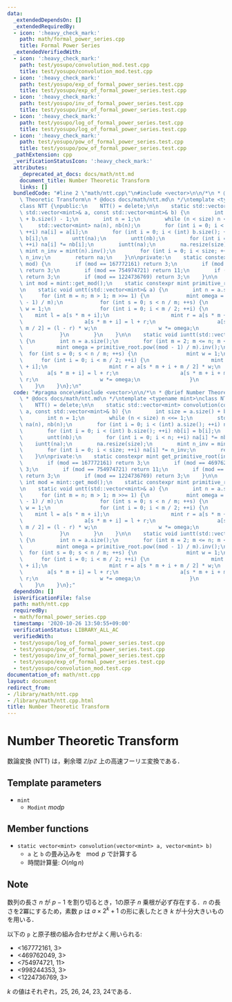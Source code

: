 ```yaml
---
data:
  _extendedDependsOn: []
  _extendedRequiredBy:
  - icon: ':heavy_check_mark:'
    path: math/formal_power_series.cpp
    title: Formal Power Series
  _extendedVerifiedWith:
  - icon: ':heavy_check_mark:'
    path: test/yosupo/convolution_mod.test.cpp
    title: test/yosupo/convolution_mod.test.cpp
  - icon: ':heavy_check_mark:'
    path: test/yosupo/exp_of_formal_power_series.test.cpp
    title: test/yosupo/exp_of_formal_power_series.test.cpp
  - icon: ':heavy_check_mark:'
    path: test/yosupo/inv_of_formal_power_series.test.cpp
    title: test/yosupo/inv_of_formal_power_series.test.cpp
  - icon: ':heavy_check_mark:'
    path: test/yosupo/log_of_formal_power_series.test.cpp
    title: test/yosupo/log_of_formal_power_series.test.cpp
  - icon: ':heavy_check_mark:'
    path: test/yosupo/pow_of_formal_power_series.test.cpp
    title: test/yosupo/pow_of_formal_power_series.test.cpp
  _pathExtension: cpp
  _verificationStatusIcon: ':heavy_check_mark:'
  attributes:
    _deprecated_at_docs: docs/math/ntt.md
    document_title: Number Theoretic Transform
    links: []
  bundledCode: "#line 2 \"math/ntt.cpp\"\n#include <vector>\n\n/*\n * @brief Number\
    \ Theoretic Transform\n * @docs docs/math/ntt.md\n */\ntemplate <typename mint>\n\
    class NTT {\npublic:\n    NTT() = delete;\n\n    static std::vector<mint> convolution(const\
    \ std::vector<mint>& a, const std::vector<mint>& b) {\n        int size = a.size()\
    \ + b.size() - 1;\n        int n = 1;\n        while (n < size) n <<= 1;\n   \
    \     std::vector<mint> na(n), nb(n);\n        for (int i = 0; i < (int) a.size();\
    \ ++i) na[i] = a[i];\n        for (int i = 0; i < (int) b.size(); ++i) nb[i] =\
    \ b[i];\n        untt(na);\n        untt(nb);\n        for (int i = 0; i < n;\
    \ ++i) na[i] *= nb[i];\n        iuntt(na);\n        na.resize(size);\n       \
    \ mint n_inv = mint(n).inv();\n        for (int i = 0; i < size; ++i) na[i] *=\
    \ n_inv;\n        return na;\n    }\n\nprivate:\n    static constexpr mint get_primitive_root(int\
    \ mod) {\n        if (mod == 167772161) return 3;\n        if (mod == 469762049)\
    \ return 3;\n        if (mod == 754974721) return 11;\n        if (mod == 998244353)\
    \ return 3;\n        if (mod == 1224736769) return 3;\n    }\n\n    static constexpr\
    \ int mod = mint::get_mod();\n    static constexpr mint primitive_root = get_primitive_root(mod);\n\
    \n    static void untt(std::vector<mint>& a) {\n        int n = a.size();\n  \
    \      for (int m = n; m > 1; m >>= 1) {\n            mint omega = primitive_root.pow((mod\
    \ - 1) / m);\n            for (int s = 0; s < n / m; ++s) {\n                mint\
    \ w = 1;\n                for (int i = 0; i < m / 2; ++i) {\n                \
    \    mint l = a[s * m + i];\n                    mint r = a[s * m + i + m / 2];\n\
    \                    a[s * m + i] = l + r;\n                    a[s * m + i +\
    \ m / 2] = (l - r) * w;\n                    w *= omega;\n                }\n\
    \            }\n        }\n    }\n\n    static void iuntt(std::vector<mint>& a)\
    \ {\n        int n = a.size();\n        for (int m = 2; m <= n; m <<= 1) {\n \
    \           mint omega = primitive_root.pow((mod - 1) / m).inv();\n          \
    \  for (int s = 0; s < n / m; ++s) {\n                mint w = 1;\n          \
    \      for (int i = 0; i < m / 2; ++i) {\n                    mint l = a[s * m\
    \ + i];\n                    mint r = a[s * m + i + m / 2] * w;\n            \
    \        a[s * m + i] = l + r;\n                    a[s * m + i + m / 2] = l -\
    \ r;\n                    w *= omega;\n                }\n            }\n    \
    \    }\n    }\n};\n"
  code: "#pragma once\n#include <vector>\n\n/*\n * @brief Number Theoretic Transform\n\
    \ * @docs docs/math/ntt.md\n */\ntemplate <typename mint>\nclass NTT {\npublic:\n\
    \    NTT() = delete;\n\n    static std::vector<mint> convolution(const std::vector<mint>&\
    \ a, const std::vector<mint>& b) {\n        int size = a.size() + b.size() - 1;\n\
    \        int n = 1;\n        while (n < size) n <<= 1;\n        std::vector<mint>\
    \ na(n), nb(n);\n        for (int i = 0; i < (int) a.size(); ++i) na[i] = a[i];\n\
    \        for (int i = 0; i < (int) b.size(); ++i) nb[i] = b[i];\n        untt(na);\n\
    \        untt(nb);\n        for (int i = 0; i < n; ++i) na[i] *= nb[i];\n    \
    \    iuntt(na);\n        na.resize(size);\n        mint n_inv = mint(n).inv();\n\
    \        for (int i = 0; i < size; ++i) na[i] *= n_inv;\n        return na;\n\
    \    }\n\nprivate:\n    static constexpr mint get_primitive_root(int mod) {\n\
    \        if (mod == 167772161) return 3;\n        if (mod == 469762049) return\
    \ 3;\n        if (mod == 754974721) return 11;\n        if (mod == 998244353)\
    \ return 3;\n        if (mod == 1224736769) return 3;\n    }\n\n    static constexpr\
    \ int mod = mint::get_mod();\n    static constexpr mint primitive_root = get_primitive_root(mod);\n\
    \n    static void untt(std::vector<mint>& a) {\n        int n = a.size();\n  \
    \      for (int m = n; m > 1; m >>= 1) {\n            mint omega = primitive_root.pow((mod\
    \ - 1) / m);\n            for (int s = 0; s < n / m; ++s) {\n                mint\
    \ w = 1;\n                for (int i = 0; i < m / 2; ++i) {\n                \
    \    mint l = a[s * m + i];\n                    mint r = a[s * m + i + m / 2];\n\
    \                    a[s * m + i] = l + r;\n                    a[s * m + i +\
    \ m / 2] = (l - r) * w;\n                    w *= omega;\n                }\n\
    \            }\n        }\n    }\n\n    static void iuntt(std::vector<mint>& a)\
    \ {\n        int n = a.size();\n        for (int m = 2; m <= n; m <<= 1) {\n \
    \           mint omega = primitive_root.pow((mod - 1) / m).inv();\n          \
    \  for (int s = 0; s < n / m; ++s) {\n                mint w = 1;\n          \
    \      for (int i = 0; i < m / 2; ++i) {\n                    mint l = a[s * m\
    \ + i];\n                    mint r = a[s * m + i + m / 2] * w;\n            \
    \        a[s * m + i] = l + r;\n                    a[s * m + i + m / 2] = l -\
    \ r;\n                    w *= omega;\n                }\n            }\n    \
    \    }\n    }\n};"
  dependsOn: []
  isVerificationFile: false
  path: math/ntt.cpp
  requiredBy:
  - math/formal_power_series.cpp
  timestamp: '2020-10-26 13:50:55+09:00'
  verificationStatus: LIBRARY_ALL_AC
  verifiedWith:
  - test/yosupo/log_of_formal_power_series.test.cpp
  - test/yosupo/pow_of_formal_power_series.test.cpp
  - test/yosupo/inv_of_formal_power_series.test.cpp
  - test/yosupo/exp_of_formal_power_series.test.cpp
  - test/yosupo/convolution_mod.test.cpp
documentation_of: math/ntt.cpp
layout: document
redirect_from:
- /library/math/ntt.cpp
- /library/math/ntt.cpp.html
title: Number Theoretic Transform
---
```

# Number Theoretic Transform

数論変換 (NTT) は，剰余環 $\mathbb{Z}/p\mathbb{Z}$ 上の高速フーリエ変換である．

## Template parameters

- `mint`
    - `Modint` $mod p$

## Member functions

- `static vector<mint> convolution(vector<mint> a, vector<mint> b)`
    - `a` と `b` の畳み込みを $\mod p$ で計算する
    - 時間計算量: $O(n\lg n)$

## Note

数列の長さ $n$ が $p - 1$ を割り切るとき，1の原子 $n$ 乗根が必ず存在する．$n$ の長さを2冪にするため，素数 $p$ は $a \times 2^k + 1$ の形に表したとき $k$ が十分大きいものを用いる．

以下の `p` と原子根の組み合わせがよく用いられる:
- <167772161, 3>
- <469762049, 3>
- <754974721, 11>
- <998244353, 3>
- <1224736769, 3>

$k$ の値はそれぞれ，25, 26, 24, 23, 24である．